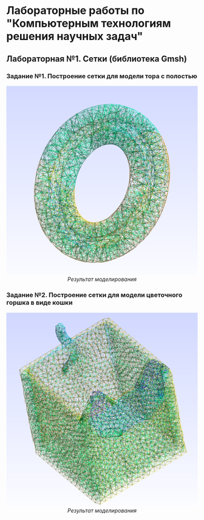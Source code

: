 # Лабораторные работы по "Компьютерным технологиям решения научных задач"

## Лабораторная №1. Сетки (библиотека Gmsh)
### Задание №1. Построение сетки для модели тора с полостью

<p align="center">
  <img src="https://github.com/NikitaKolebaev/ScienceProgramming/blob/main/lab1/Mesh_for_thor.png">
  <br>
  <em>Результат моделирования</em>
</p>

### Задание №2. Построение сетки для модели цветочного горшка в виде кошки

<p align="center">
  <img src="https://github.com/NikitaKolebaev/ScienceProgramming/blob/main/lab1/figure.png">
  <br>
  <em>Результат моделирования</em>
</p>
